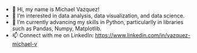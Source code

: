 - 👋 Hi, my name is Michael Vazquez!
- 👀 I’m interested in data analysis, data visualization, and data science.
- 🌱 I’m currently advancing my skills in Python, particularlly in libraries such as Pandas, Numpy, Matplotlib.
- 📫 Connect with me on LinkedIn: https://www.linkedin.com/in/vazquez-michael-v
